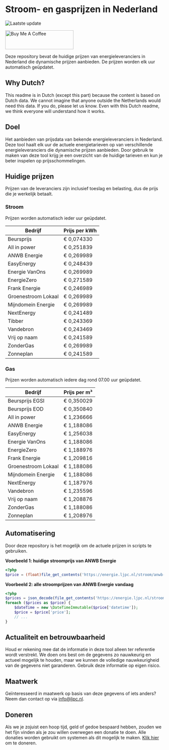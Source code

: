 # Stroom- en gasprijzen in Nederland

![Laatste update](https://img.shields.io/badge/laatste%20update-2024--09--16%2013%3A00%20CET-brightgreen)

<a href="https://www.buymeacoffee.com/Lars-" target="_blank"><img src="https://cdn.buymeacoffee.com/buttons/v2/default-orange.png" alt="Buy Me A Coffee" height="60" style="height: 60px !important;width: 217px !important;" ></a>

Deze repository bevat de huidige prijzen van energieleveranciers in Nederland die dynamische prijzen aanbieden. De prijzen worden elk uur automatisch geüpdatet.

## Why Dutch?

This readme is in Dutch (except this part) because the content is based on Dutch data. We cannot imagine that anyone outside the Netherlands would need this data. If you do, please let us know. Even with this Dutch readme, we think
everyone will understand how it works.

## Doel

Het aanbieden van prijsdata van bekende energieleveranciers in Nederland. Deze tool haalt elk uur de actuele energietarieven op van verschillende energieleveranciers die dynamische prijzen aanbieden. Door gebruik te maken van deze tool
krijg je een overzicht van de huidige tarieven en kun je beter inspelen op prijsschommelingen.

## Huidige prijzen

Prijzen van de leveranciers zijn inclusief toeslag en belasting, dus de prijs die je werkelijk betaalt.

### Stroom

Prijzen worden automatisch ieder uur geüpdatet.

 Bedrijf | Prijs per kWh 
---------|---------------
Beursprijs | € 0,074330
All in power | € 0,251839
ANWB Energie | € 0,269989
EasyEnergy | € 0,248439
Energie VanOns | € 0,269989
EnergieZero | € 0,271589
Frank Energie | € 0,246989
Groenestroom Lokaal | € 0,269989
Mijndomein Energie | € 0,269989
NextEnergy | € 0,241489
Tibber | € 0,243369
Vandebron | € 0,243469
Vrij op naam | € 0,241589
ZonderGas | € 0,269989
Zonneplan | € 0,241589


### Gas

Prijzen worden automatisch iedere dag rond 07.00 uur geüpdatet.

 Bedrijf | Prijs per m³ 
---------|--------------
Beursprijs EGSI | € 0,350029
Beursprijs EOD | € 0,350840
All in power | € 1,236666
ANWB Energie | € 1,188086
EasyEnergy | € 1,256038
Energie VanOns | € 1,188086
EnergieZero | € 1,188976
Frank Energie | € 1,209816
Groenestroom Lokaal | € 1,188086
Mijndomein Energie | € 1,188086
NextEnergy | € 1,187976
Vandebron | € 1,235596
Vrij op naam | € 1,208876
ZonderGas | € 1,188086
Zonneplan | € 1,208976


## Automatisering

Door deze repository is het mogelijk om de actuele prijzen in scripts te gebruiken.

**Voorbeeld 1: huidige stroomprijs van ANWB Energie**

```php
<?php
$price = (float)file_get_contents('https://energie.ljpc.nl/stroom/anwb-energie-nu.txt');

```

**Voorbeeld 2: alle stroomprijzen van ANWB Energie vandaag**

```php
<?php
$prices = json_decode(file_get_contents('https://energie.ljpc.nl/stroom/all-in-power-vandaag.json'),true);
foreach ($prices as $price) {
    $dateTime = new \DateTimeImmutable($price['datetime']);
    $price = $price['price'];
    // ...
}
```

## Actualiteit en betrouwbaarheid

Houd er rekening mee dat de informatie in deze tool alleen ter referentie wordt verstrekt. We doen ons best om de gegevens zo nauwkeurig en actueel mogelijk te houden, maar we kunnen de volledige nauwkeurigheid van de gegevens niet
garanderen. Gebruik deze informatie op eigen risico.

## Maatwerk

Geïnteresseerd in maatwerk op basis van deze gegevens of iets anders? Neem dan contact op
via [info@ljpc.nl](mailto:info@ljpc.nl?subject=Energie%20prijzen).

## Doneren

Als we je zojuist een hoop tijd, geld of gedoe bespaard hebben, zouden we het fijn vinden als je zou willen overwegen een
donatie te doen. Alle donaties worden gebruikt om systemen als dit mogelijk te
maken. [Klik hier](https://www.buymeacoffee.com/Lars-) om te doneren.
